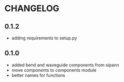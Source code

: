 # CHANGELOG

## 0.1.2

- adding requirements to setup.py

## 0.1.0

- added bend and waveguide components from sipann
- move components to components module
- better names for functions
